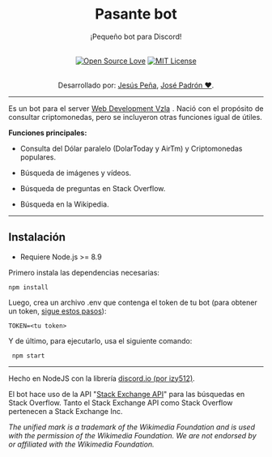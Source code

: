 # <div align="center">Pasante bot</div> 
<div align="center">¡Pequeño bot para Discord!</div><br>

<div align="center">

[![Open Source Love](https://badges.frapsoft.com/os/v1/open-source.svg?v=103)](https://github.com/ellerbrock/open-source-badges/)
[![MIT License](https://badges.frapsoft.com/os/mit/mit.svg?v=103)](https://github.com/ellerbrock/open-source-badges/)

<br>Desarrollado por: [Jesús Peña](https://github.com/JGPenaB), [José Padrón ♥](https://github.com/josevenezuelapadron).
</div>

--------

<p style="text-align:justify;">Es un bot para el server <a href="https://discord.gg/AvHvMz9">Web Development Vzla</a> . Nació con el propósito de consultar criptomonedas, pero se incluyeron otras funciones igual de útiles.</p>

**Funciones principales:**

* Consulta del Dólar paralelo (DolarToday y AirTm) y Criptomonedas populares.

* Búsqueda de imágenes y vídeos.

* Búsqueda de preguntas en Stack Overflow.

* Búsqueda en la Wikipedia.

--------

## Instalación

* Requiere Node.js >= 8.9

Primero instala las dependencias necesarias:

```
npm install
```

Luego, crea un archivo .env que contenga el token de tu bot (para obtener un token, [sigue estos pasos](https://github.com/Chikachi/DiscordIntegration/wiki/How-to-get-a-token-and-channel-ID-for-Discord)):
```
TOKEN=<tu token>
```

Y de último, para ejecutarlo, usa el siguiente comando:

```
 npm start
```

--------

Hecho en NodeJS con la librería [discord.io (por izy512)](https://github.com/izy521/discord.io).

El bot hace uso de la API "[Stack Exchange API](https://api.stackexchange.com/docs)" para las búsquedas en Stack Overflow. Tanto el Stack Exchange API como Stack Overflow pertenecen a Stack Exchange Inc.

*The unified mark is a trademark of the Wikimedia Foundation and is used with the permission of the Wikimedia Foundation. We are not endorsed by or affiliated with the Wikimedia Foundation.*
